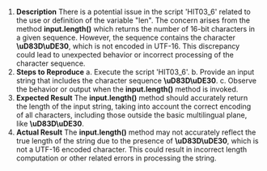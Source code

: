﻿1. **Description**
   There is a potential issue in the script 'HIT03\_6' related to the use or definition of the variable "len". The concern arises from the method **input.length()** which returns the number of 16-bit characters in a given sequence. However, the sequence contains the character **\uD83D\uDE30**, which is not encoded in UTF-16. This discrepancy could lead to unexpected behavior or incorrect processing of the character sequence.
1. **Steps to Reproduce**
   a. Execute the script 'HIT03\_6'.
   b. Provide an input string that includes the character sequence **\uD83D\uDE30**.
   c. Observe the behavior or output when the **input.length()** method is invoked.
1. **Expected Result**
   The **input.length()** method should accurately return the length of the input string, taking into account the correct encoding of all characters, including those outside the basic multilingual plane, like **\uD83D\uDE30**.
1. **Actual Result**
   The **input.length()** method may not accurately reflect the true length of the string due to the presence of **\uD83D\uDE30**, which is not a UTF-16 encoded character. This could result in incorrect length computation or other related errors in processing the string.

